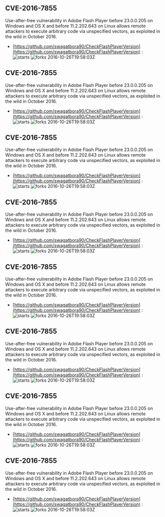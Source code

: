 ## CVE-2016-7855
 Use-after-free vulnerability in Adobe Flash Player before 23.0.0.205 on Windows and OS X and before 11.2.202.643 on Linux allows remote attackers to execute arbitrary code via unspecified vectors, as exploited in the wild in October 2016.

- [https://github.com/swagatbora90/CheckFlashPlayerVersion](https://github.com/swagatbora90/CheckFlashPlayerVersion) :  
![starts](https://img.shields.io/github/stars/swagatbora90/CheckFlashPlayerVersion.svg) 
![forks](https://img.shields.io/github/forks/swagatbora90/CheckFlashPlayerVersion.svg) 
2016-10-26T19:58:03Z

## CVE-2016-7855
 Use-after-free vulnerability in Adobe Flash Player before 23.0.0.205 on Windows and OS X and before 11.2.202.643 on Linux allows remote attackers to execute arbitrary code via unspecified vectors, as exploited in the wild in October 2016.

- [https://github.com/swagatbora90/CheckFlashPlayerVersion](https://github.com/swagatbora90/CheckFlashPlayerVersion) :  
![starts](https://img.shields.io/github/stars/swagatbora90/CheckFlashPlayerVersion.svg) 
![forks](https://img.shields.io/github/forks/swagatbora90/CheckFlashPlayerVersion.svg) 
2016-10-26T19:58:03Z

## CVE-2016-7855
 Use-after-free vulnerability in Adobe Flash Player before 23.0.0.205 on Windows and OS X and before 11.2.202.643 on Linux allows remote attackers to execute arbitrary code via unspecified vectors, as exploited in the wild in October 2016.

- [https://github.com/swagatbora90/CheckFlashPlayerVersion](https://github.com/swagatbora90/CheckFlashPlayerVersion) :  
![starts](https://img.shields.io/github/stars/swagatbora90/CheckFlashPlayerVersion.svg) 
![forks](https://img.shields.io/github/forks/swagatbora90/CheckFlashPlayerVersion.svg) 
2016-10-26T19:58:03Z

## CVE-2016-7855
 Use-after-free vulnerability in Adobe Flash Player before 23.0.0.205 on Windows and OS X and before 11.2.202.643 on Linux allows remote attackers to execute arbitrary code via unspecified vectors, as exploited in the wild in October 2016.

- [https://github.com/swagatbora90/CheckFlashPlayerVersion](https://github.com/swagatbora90/CheckFlashPlayerVersion) :  
![starts](https://img.shields.io/github/stars/swagatbora90/CheckFlashPlayerVersion.svg) 
![forks](https://img.shields.io/github/forks/swagatbora90/CheckFlashPlayerVersion.svg) 
2016-10-26T19:58:03Z

## CVE-2016-7855
 Use-after-free vulnerability in Adobe Flash Player before 23.0.0.205 on Windows and OS X and before 11.2.202.643 on Linux allows remote attackers to execute arbitrary code via unspecified vectors, as exploited in the wild in October 2016.

- [https://github.com/swagatbora90/CheckFlashPlayerVersion](https://github.com/swagatbora90/CheckFlashPlayerVersion) :  
![starts](https://img.shields.io/github/stars/swagatbora90/CheckFlashPlayerVersion.svg) 
![forks](https://img.shields.io/github/forks/swagatbora90/CheckFlashPlayerVersion.svg) 
2016-10-26T19:58:03Z

## CVE-2016-7855
 Use-after-free vulnerability in Adobe Flash Player before 23.0.0.205 on Windows and OS X and before 11.2.202.643 on Linux allows remote attackers to execute arbitrary code via unspecified vectors, as exploited in the wild in October 2016.

- [https://github.com/swagatbora90/CheckFlashPlayerVersion](https://github.com/swagatbora90/CheckFlashPlayerVersion) :  
![starts](https://img.shields.io/github/stars/swagatbora90/CheckFlashPlayerVersion.svg) 
![forks](https://img.shields.io/github/forks/swagatbora90/CheckFlashPlayerVersion.svg) 
2016-10-26T19:58:03Z

## CVE-2016-7855
 Use-after-free vulnerability in Adobe Flash Player before 23.0.0.205 on Windows and OS X and before 11.2.202.643 on Linux allows remote attackers to execute arbitrary code via unspecified vectors, as exploited in the wild in October 2016.

- [https://github.com/swagatbora90/CheckFlashPlayerVersion](https://github.com/swagatbora90/CheckFlashPlayerVersion) :  
![starts](https://img.shields.io/github/stars/swagatbora90/CheckFlashPlayerVersion.svg) 
![forks](https://img.shields.io/github/forks/swagatbora90/CheckFlashPlayerVersion.svg) 
2016-10-26T19:58:03Z

## CVE-2016-7855
 Use-after-free vulnerability in Adobe Flash Player before 23.0.0.205 on Windows and OS X and before 11.2.202.643 on Linux allows remote attackers to execute arbitrary code via unspecified vectors, as exploited in the wild in October 2016.

- [https://github.com/swagatbora90/CheckFlashPlayerVersion](https://github.com/swagatbora90/CheckFlashPlayerVersion) :  
![starts](https://img.shields.io/github/stars/swagatbora90/CheckFlashPlayerVersion.svg) 
![forks](https://img.shields.io/github/forks/swagatbora90/CheckFlashPlayerVersion.svg) 
2016-10-26T19:58:03Z

